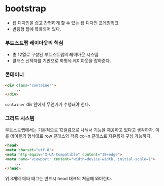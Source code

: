 # bootstrap

- 웹 디자인을 쉽고 간편하게 할 수 있는 웹 디자인 프레임워크
- 반응형 웹에 특화되어 있다.



### 부트스트랩 레이아웃의 핵심

- 총 12열로 구성된 부트스트랩의 레이아웃 시스템
- 클래스 선택자를 기반으로 화명늬 레이아웃을 잡아준다.



### 콘테이너

```html
<div class="container">
    ...
</div>
```

`container`  div 안에서 무언가가 수행돼야 한다.

### 그리드 시스템

부트스트랩에서는 기본적으로 12컬럼으로 나눠서 기능을 제공하고 있다고 생각하자. 이를 테이블의 형식대로 row 클래스와 각종 col-n 클래스로 자유롭게 구성 가능하다.





```html
<head>
<meta charset="utf-8">
<meta http-equiv="X-UA-Compatible" content="IE=edge">
<meta name="viewport" content="width=device-width, initial-scale=1">
    ...
</head>
```

위 3개의 메타 태그는 반드시 head 태크의 처음에 와야한다.